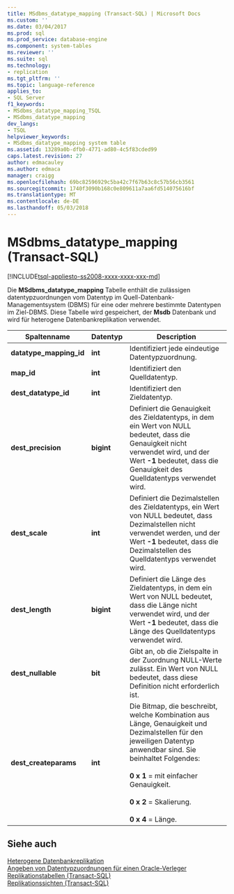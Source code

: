 ```yaml
---
title: MSdbms_datatype_mapping (Transact-SQL) | Microsoft Docs
ms.custom: ''
ms.date: 03/04/2017
ms.prod: sql
ms.prod_service: database-engine
ms.component: system-tables
ms.reviewer: ''
ms.suite: sql
ms.technology:
- replication
ms.tgt_pltfrm: ''
ms.topic: language-reference
applies_to:
- SQL Server
f1_keywords:
- MSdbms_datatype_mapping_TSQL
- MSdbms_datatype_mapping
dev_langs:
- TSQL
helpviewer_keywords:
- MSdbms_datatype_mapping system table
ms.assetid: 13289a0b-dfb0-4771-ad80-4c5f83cded99
caps.latest.revision: 27
author: edmacauley
ms.author: edmaca
manager: craigg
ms.openlocfilehash: 69bc82596929c5ba42c7f67b63c8c57b56cb3561
ms.sourcegitcommit: 1740f3090b168c0e809611a7aa6fd514075616bf
ms.translationtype: MT
ms.contentlocale: de-DE
ms.lasthandoff: 05/03/2018
---
```

# <a name="msdbmsdatatypemapping-transact-sql"></a>MSdbms_datatype_mapping (Transact-SQL)
[!INCLUDE[tsql-appliesto-ss2008-xxxx-xxxx-xxx-md](../../includes/tsql-appliesto-ss2008-xxxx-xxxx-xxx-md.md)]

  Die **MSdbms_datatype_mapping** Tabelle enthält die zulässigen datentypzuordnungen vom Datentyp im Quell-Datenbank-Managementsystem (DBMS) für eine oder mehrere bestimmte Datentypen im Ziel-DBMS. Diese Tabelle wird gespeichert, der **Msdb** Datenbank und wird für heterogene Datenbankreplikation verwendet.  
  
|Spaltenname|Datentyp|Description|  
|-----------------|---------------|-----------------|  
|**datatype_mapping_id**|**int**|Identifiziert jede eindeutige Datentypzuordnung.|  
|**map_id**|**int**|Identifiziert den Quelldatentyp.|  
|**dest_datatype_id**|**int**|Identifiziert den Zieldatentyp.|  
|**dest_precision**|**bigint**|Definiert die Genauigkeit des Zieldatentyps, in dem ein Wert von NULL bedeutet, dass die Genauigkeit nicht verwendet wird, und der Wert **-1** bedeutet, dass die Genauigkeit des Quelldatentyps verwendet wird.|  
|**dest_scale**|**int**|Definiert die Dezimalstellen des Zieldatentyps, ein Wert von NULL bedeutet, dass Dezimalstellen nicht verwendet werden, und der Wert **-1** bedeutet, dass die Dezimalstellen des Quelldatentyps verwendet wird.|  
|**dest_length**|**bigint**|Definiert die Länge des Zieldatentyps, in dem ein Wert von NULL bedeutet, dass die Länge nicht verwendet wird, und der Wert **-1** bedeutet, dass die Länge des Quelldatentyps verwendet wird.|  
|**dest_nullable**|**bit**|Gibt an, ob die Zielspalte in der Zuordnung NULL-Werte zulässt. Ein Wert von NULL bedeutet, dass diese Definition nicht erforderlich ist.|  
|**dest_createparams**|**int**|Die Bitmap, die beschreibt, welche Kombination aus Länge, Genauigkeit und Dezimalstellen für den jeweiligen Datentyp anwendbar sind. Sie beinhaltet Folgendes:<br /><br /> **0 x 1** = mit einfacher Genauigkeit.<br /><br /> **0 x 2** = Skalierung.<br /><br /> **0 x 4** = Länge.|  
  
## <a name="see-also"></a>Siehe auch  
 [Heterogene Datenbankreplikation](../../relational-databases/replication/non-sql/heterogeneous-database-replication.md)   
 [Angeben von Datentypzuordnungen für einen Oracle-Verleger](../../relational-databases/replication/publish/specify-data-type-mappings-for-an-oracle-publisher.md)   
 [Replikationstabellen &#40;Transact-SQL&#41;](../../relational-databases/system-tables/replication-tables-transact-sql.md)   
 [Replikationssichten &#40;Transact-SQL&#41;](../../relational-databases/system-views/replication-views-transact-sql.md)  
  
  
